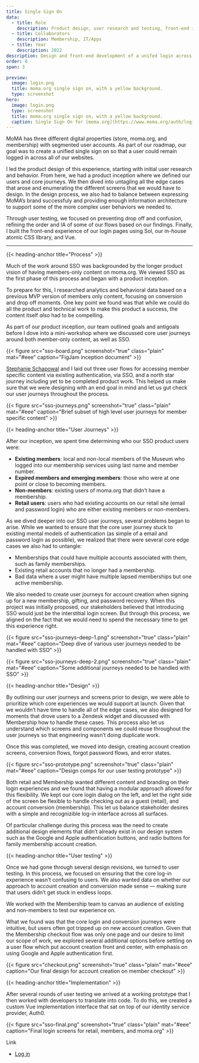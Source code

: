 ```yaml
---
title: Single Sign On
data:
  - title: Role
    description: Product design, user research and testing, front-end implementation 
  - title: Collaborators
    description: Membership, IT/Apps
  - title: Year
    description: 2022
description: Design and front-end development of a unifed login across all of MoMA’s digital properties
order: 0
span: 3

preview: 
  image: login.png
  title: moma.org single sign on, with a yellow background.
  type: screenshot
hero: 
  image: login.png
  type: screenshot
  title: moma.org single sign on, with a yellow background.
  caption: Single Sign On for [moma.org](https://www.moma.org/auth/login)
---
```


MoMA has three different digital properties (store, moma.org, and membership) with segmented user accounts. As part of our roadmap, our goal was to create a unified single sign on so that a user could remain logged in across all of our websites.

I led the product design of this experience, starting with initial user research and behavior. From here, we had a product inception where we defined our users and core journeys. We then dived into untagling all the edge cases that arose and enumerating the different screens that we would have to design. In the design process, we also had to balance between expressing MoMA’s brand successfuly and providing enough information architecture to support some of the more complex user behaviors we needed to. 

Through user testing, we focused on preventing drop off and confusion, refining the order and IA of some of our flows based on our findings. Finally, I built the front-end experience of our login pages using Sol, our in-house atomic CSS library, and Vue.

---

{{< heading-anchor title="Process" >}}

Much of the work around SSO was backgrounded by the longer product vision of having members-only content on moma.org. We viewed SSO as the first phase of this process and began with a product inception. 

To prepare for this, I researched analytics and behavioral data based on a previous MVP version of members only content, focusing on conversion and drop off moments. One key point we found was that while we could do all the product and technical work to make this product a success, the content itself *also* had to be&nbsp;compelling. 

As part of our product inception, our team outlined goals and antigoals before I dove into a mini-workshop where we discussed core user journeys around both member-only content, as well as SSO.

{{< figure src="sso-board.png" screenshot="true" class="plain" mat="#eee" caption="FigJam inception document" >}}

[Stephanie Schapowal](https://stephanieschapowal.com/) and I laid out three user flows for accessing member specific content via existing authentication, via SSO, and a north star journey including yet to be completed product work. This helped us make sure that we were designing with an end goal in mind and let us gut check our user journeys throughout the process.

{{< figure src="sso-journeys.png" screenshot="true" class="plain" mat="#eee" caption="Brief subset of high level user journeys for member specific content" >}}

{{< heading-anchor title="User Journeys" >}}

After our inception, we spent time determining who our SSO product users were:

- **Existing members**: local and non-local members of the Museum who logged into our membership services using last name and member number.
- **Expired members and emerging members**: those who were at one point or close to becoming members.
- **Non-members**: existing users of moma.org that didn’t have a membership.
- **Retail users**: users who had existing accounts on our retail site (email and password login) who are either existing members or non-members.

As we dived deeper into our SSO user journeys, several problems began to arise. While we wanted to ensure that the core user journey stuck to existing mental models of authentication (as simple of a email and password login as possible), we realized that there were several core edge cases we also had to untangle:

- Memberships that could have multiple accounts associated with them, such as family memberships.
- Existing retail accounts that no longer had a membership.
- Bad data where a user might have multiple lapsed memberships but one active membership.

We also needed to create user journeys for account creation when signing up for a new membership, gifting, and password recovery. When this project was initially proposed, our stakeholders believed that introducing SSO would just be the interstitial login screen. But through this process, we aligned on the fact that we would need to spend the necessary time to get this experience right.

{{< figure src="sso-journeys-deep-1.png" screenshot="true" class="plain" mat="#eee" caption="Deep dive of various user journeys needed to be handled with SSO" >}}

{{< figure src="sso-journeys-deep-2.png" screenshot="true" class="plain" mat="#eee" caption="Some additional journeys needed to be handled with SSO" >}}

{{< heading-anchor title="Design" >}}

By outlining our user journeys and screens prior to design, we were able to prioritize which core experiences we would support at launch. Given that we wouldn’t have time to handle all of the edge cases, we also designed for moments that drove users to a Zendesk widget and discussed with Membership how to handle these cases. This process also let us understand which screens and components we could reuse throughout the user journeys so that engineering wasn’t doing duplicate work.

Once this was completed, we moved into design, creating account creation screens, conversion flows, forgot password flows, and error states. 

{{< figure src="sso-prototype.png" screenshot="true" class="plain" mat="#eee" caption="Design comps for our user testing prototype" >}}

Both retail and Membership wanted different content and branding on their login experiences and we found that having a modular approach allowed for this flexibility. We kept our core login dialog on the left, and let the right side of the screen be flexible to handle checking out as a guest (retail), and account conversion (membership). This let us balance stakeholder desires with a simple and recognizible log-in interface across all surfaces.

Of particular challenge during this process was the need to create additional design elements that didn’t already exist in our design system such as the Google and Apple authentication buttons, and radio buttons for family membership account creation.

{{< heading-anchor title="User testing" >}}

Once we had gone through several design revisions, we turned to user testing. In this process, we focused on ensuring that the core log-in experience wasn’t confusing to users. We also wanted data on whether our approach to account creation and conversion made sense — making sure that users didn’t get stuck in endless loops.

We worked with the Membership team to canvas an audience of existing and non-members to test our experience on.

What we found was that the core login and conversion journeys were intuitive, but users often got tripped up on new account creation. Given that the Membership checkout flow was only one page and our desire to limit our scope of work, we explored several additional options before settling on a user flow which put account creation front and center, with emphasis on using Google and Apple authentication first.

{{< figure src="checkout.png" screenshot="true" class="plain" mat="#eee" caption="Our final design for account creation on member checkout" >}}

{{< heading-anchor title="Implementation" >}}

After several rounds of user testing we arrived at a working prototype that I then worked with developers to translate into code. To do this, we created a custom Vue implementation interface that sat on top of our identity service provider, Auth0.

{{< figure src="sso-final.png" screenshot="true" class="plain" mat="#eee" caption="Final login screens for retail, members, and moma.org" >}}

Link

- [Log in](https://www.moma.org/auth/login)